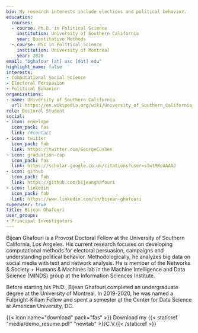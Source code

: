 ```yaml
---
bio: My research interests include elections and political behavior.
education:
  courses:
  - course: Ph.D. in Political Science
    institution: University of Southern California
    year: Quantitative Methods
  - course: BSc in Political Science
    institution: University of Montreal
    year: 2020
email: "bghafour [at] usc [dot] edu"
highlight_name: false
interests:
- Computational Social Science
- Electoral Persuasion
- Political Behavior
organizations:
- name: University of Southern California
  url: https://en.wikipedia.org/wiki/University_of_Southern_California
role: Doctoral Student
social:
- icon: envelope
  icon_pack: fas
  link: /#contact
- icon: twitter
  icon_pack: fab
  link: https://twitter.com/GeorgeCushen
- icon: graduation-cap
  icon_pack: fas
  link: https://scholar.google.co.uk/citations?user=sIwtMXoAAAAJ
- icon: github
  icon_pack: fab
  link: https://github.com/bijeanghafouri
- icon: linkedin
  icon_pack: fab
  link: https://www.linkedin.com/in/bijean-ghafouri
superuser: true
title: Bijean Ghafouri
user_groups:
- Principal Investigators
---
```


Bijean Ghafouri is a Provost Doctoral Fellow at the University of Southern California, Los Angeles. His current research focuses on developing computational methods for electoral persuasion, campaigns and understanding political behavior. Methodologically, he analyzes big data on social media with text and network analysis. He is member of the Networks & Society + Humans & Machines lab in the Machine Intelligence and Data Science (MINDS) group at the Information Sciences Institute. 

Before starting his Ph.D., Bijean Ghafouri completed an undergraduate degree at the University of Montreal. In 2019-2020, he was named a Fulbright-Killam Fellow and spent a semester at the Center for Data Science at American University, DC.

{{< icon name="download" pack="fas" >}} Download my {{< staticref "media/demo_resume.pdf" "newtab" >}}C.V.{{< /staticref >}}

